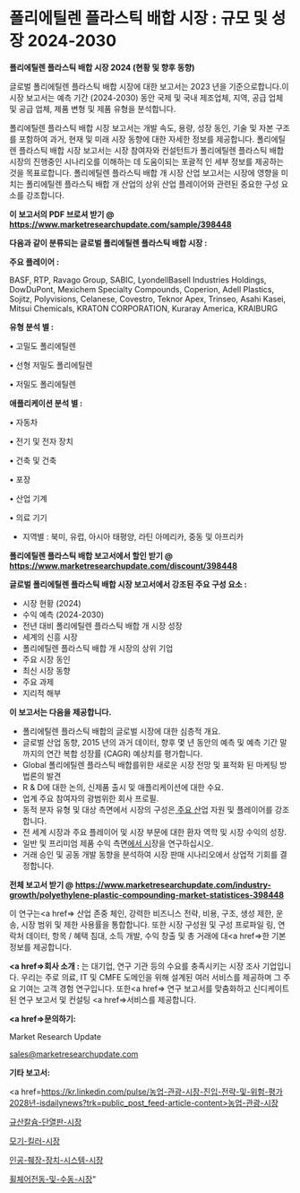 # 폴리에틸렌 플라스틱 배합 시장 : 규모 및 성장 2024-2030

<strong>폴리에틸렌 플라스틱 배합 시장 2024 (현황 및 향후 동향)</strong>

글로벌 폴리에틸렌 플라스틱 배합 시장에 대한 보고서는 2023 년을 기준으로합니다.이 시장 보고서는 예측 기간 (2024-2030) 동안 국제 및 국내 제조업체, 지역, 공급 업체 및 공급 업체, 제품 변형 및 제품 유형을 분석합니다.

폴리에틸렌 플라스틱 배합 시장 보고서는 개발 속도, 용량, 성장 동인, 기술 및 자본 구조를 포함하여 과거, 현재 및 미래 시장 동향에 대한 자세한 정보를 제공합니다. 폴리에틸렌 플라스틱 배합 시장 보고서는 시장 참여자와 컨설턴트가 폴리에틸렌 플라스틱 배합 시장의 진행중인 시나리오를 이해하는 데 도움이되는 포괄적 인 세부 정보를 제공하는 것을 목표로합니다. 폴리에틸렌 플라스틱 배합 개 시장 산업 보고서는 시장에 영향을 미치는 폴리에틸렌 플라스틱 배합 개 산업의 상위 산업 플레이어와 관련된 중요한 구성 요소를 강조합니다.



<strong>이 보고서의 PDF 브로셔 받기 @ <a href=https://www.marketresearchupdate.com/sample/398448>https://www.marketresearchupdate.com/sample/398448</a></strong>



<strong>다음과 같이 분류되는 글로벌 폴리에틸렌 플라스틱 배합 시장 :</strong>



<strong>주요 플레이어 :</strong>

BASF, RTP, Ravago Group, SABIC, LyondellBasell Industries Holdings, DowDuPont, Mexichem Specialty Compounds, Coperion, Adell Plastics, Sojitz, Polyvisions, Celanese, Covestro, Teknor Apex, Trinseo, Asahi Kasei, Mitsui Chemicals, KRATON CORPORATION, Kuraray America, KRAIBURG



<strong>유형 분석 별 :</strong>

• 고밀도 폴리에틸렌

• 선형 저밀도 폴리에틸렌

• 저밀도 폴리에틸렌



<strong>애플리케이션 분석 별 :</strong>

• 자동차

• 전기 및 전자 장치

• 건축 및 건축

• 포장

• 산업 기계

• 의료 기기

<ul>
  <li>지역별 : 북미, 유럽, 아시아 태평양, 라틴 아메리카, 중동 및 아프리카</li>
</ul>


<strong>폴리에틸렌 플라스틱 배합 보고서에서 할인 받기 @ <a href=https://www.marketresearchupdate.com/discount/398448>https://www.marketresearchupdate.com/discount/398448</a></strong>



<strong>글로벌 폴리에틸렌 플라스틱 배합 시장 보고서에서 강조된 주요 구성 요소 :</strong>
<ul>
  <li>시장 현황 (2024)</li>
  <li>수익 예측 (2024-2030)</li>
  <li>전년 대비 폴리에틸렌 플라스틱 배합 개 시장 성장</li>
  <li>세계의 신흥 시장</li>
  <li>폴리에틸렌 플라스틱 배합 개 시장의 상위 기업</li>
  <li>주요 시장 동인</li>
  <li>최신 시장 동향</li>
  <li>주요 과제</li>
  <li>지리적 해부</li>
</ul>


<strong>이 보고서는 다음을 제공합니다.</strong>
<ul>
  <li>폴리에틸렌 플라스틱 배합의 글로벌 시장에 대한 심층적 개요.</li>
  <li>글로벌 산업 동향, 2015 년의 과거 데이터, 향후 몇 년 동안의 예측 및 예측 기간 말까지의 연간 복합 성장률 (CAGR) 예상치를 평가합니다.</li>
  <li>Global 폴리에틸렌 플라스틱 배합를위한 새로운 시장 전망 및 표적화 된 마케팅 방법론의 발견</li>
  <li>R &amp; D에 대한 논의, 신제품 출시 및 애플리케이션에 대한 수요.</li>
  <li>업계 주요 참여자의 광범위한 회사 프로필.</li>
  <li>동적 분자 유형 및 대상 측면에서 시장의 구성은<a href=> 주요 산</a>업 자원 및 플레이어를 강조합니다.</li>
  <li>전 세계 시장과 주요 플레이어 및 시장 부문에 대한 환자 역학 및 시장 수익의 성장.</li>
  <li>일반 및 프리미엄 제품 수익 측면<a href=>에서 시</a>장을 연구하십시오.</li>
  <li>거래 승인 및 공동 개발 동향을 분석하여 시장 판매 시나리오에서 상업적 기회를 결정합니다.</li>
</ul>



<strong>전체 보고서 받기 @ <a href=https://www.marketresearchupdate.com/industry-growth/polyethylene-plastic-compounding-market-statistices-398448>https://www.marketresearchupdate.com/industry-growth/polyethylene-plastic-compounding-market-statistices-398448</a></strong>

이 연구는<a href=> 산업 존중</a> 체인, 강력한 비즈니스 전략, 비용, 구조, 생성 제한, 운송, 시장 범위 및 제한 사용률을 통합합니다. 또한 시장 구성원 및 구성 프로파일 링, 연락처 데이터, 항목 / 혜택 침대, 소득 개발, 수익 창출 및 총 거래에 대<a href=>한 기본 </a>정보를 제공합니다.



<strong><a href=>회사 소</a>개 :</strong>
는 대기업, 연구 기관 등의 수요를 충족시키는 시장 조사 기업입니다. 우리는 주로 의료, IT 및 CMFE 도메인을 위해 설계된 여러 서비스를 제공하며 그 주요 기여는 고객 경험 연구입니다. 또한<a href=> 연구 보</a>고서를 맞춤화하고 신디케이트 된 연구 보고서 및 컨설팅 <a href=>서비스</a>를 제공합니다.



<strong><a href=>문의하기:</a></strong>

Market Research Update

sales@marketresearchupdate.com



<strong>기타 보고서:</strong>

<a href=https://kr.linkedin.com/pulse/농업-관광-시장-진입-전략-및-위험-평가2028년-isdailynews?trk=public_post_feed-article-content>농업-관광-시장</a>

<a href=https://www.linkedin.com/pulse/규산칼슘-단열판-시장-진입-전략-및-위험-평가2029년-trend-tracking-tips-360-analysis/>규산칼슘-단열판-시장</a>

<a href=https://www.linkedin.com/pulse/모기-킬러-시장-현재-및-미래-성장-2029-market-matrix-musings-analysis-2sgaf/>모기-킬러-시장</a>

<a href=https://www.linkedin.com/pulse/인공-췌장-장치-시스템-시장-세분화-연구-및-목표-고객2029년-trendsetters-talk-360-analysis-fpuuf/>인공-췌장-장치-시스템-시장</a>

<a href=https://www.linkedin.com/pulse/휠체어전동-및-수동-시장-동향-성장-전망-data-dive-diaries-24-analysis-bljnf/>휠체어전동-및-수동-시장</a>"
